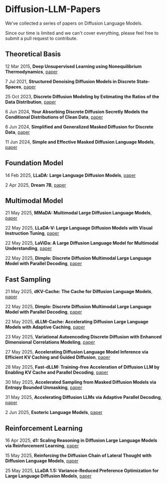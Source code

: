 # Diffusion-LLM-Papers

We’ve collected a series of papers on Diffusion Language Models. 

Since our time is limited and we can't cover everything, please feel free to submit a pull request to contribute.


## Theoretical Basis
12 Mar 2015, **Deep Unsupervised Learning using Nonequilibrium Thermodynamics**, [paper](https://arxiv.org/abs/1503.03585)

7 Jul 2021, **Structured Denoising Diffusion Models in Discrete State-Spaces**, [paper](https://arxiv.org/abs/2107.03006)

25 Oct 2023, **Discrete Diffusion Modeling by Estimating the Ratios of the Data Distribution**, [paper](https://arxiv.org/abs/2310.16834)

6 Jun 2024, **Your Absorbing Discrete Diffusion Secretly Models the Conditional Distributions of Clean Data**, [paper](https://arxiv.org/abs/2406.03736)

6 Jun 2024, **Simplified and Generalized Masked Diffusion for Discrete Data**, [paper](https://arxiv.org/abs/2406.04329)

11 Jun 2024, **Simple and Effective Masked Diffusion Language Models**, [paper](https://arxiv.org/abs/2406.07524)



## Foundation Model
14 Feb 2025, **LLaDA: Large Language Diffusion Models**, [paper](https://arxiv.org/abs/2502.09992)

2 Apr 2025, **Dream 7B**, [paper](https://hkunlp.github.io/blog/2025/dream/)


## Multimodal Model
21 May 2025, **MMaDA: Multimodal Large Diffusion Language Models**, [paper](https://arxiv.org/abs/2505.15809)

22 May 2025, **LLaDA-V: Large Language Diffusion Models with Visual Instruction Tuning**, [paper](https://arxiv.org/abs/2505.16933)

22 May 2025, **LaViDa: A Large Diffusion Language Model for Multimodal Understanding**, [paper](https://arxiv.org/abs/2505.16839)

22 May 2025, **Dimple: Discrete Diffusion Multimodal Large Language Model with Parallel Decoding**, [paper](https://arxiv.org/abs/2505.16990)


## Fast Sampling
21 May 2025, **dKV-Cache: The Cache for Diffusion Language Models**, [paper](https://arxiv.org/abs/2505.15781)

22 May 2025, **Dimple: Discrete Diffusion Multimodal Large Language Model with Parallel Decoding**, [paper](https://arxiv.org/abs/2505.16990)

22 May 2025, **dLLM-Cache: Accelerating Diffusion Large Language Models with Adaptive Caching**, [paper](https://github.com/maomaocun/dLLM-cache?tab=readme-ov-file)

23 May 2025, **Variational Autoencoding Discrete Diffusion with Enhanced Dimensional Correlations Modeling**, [paper](https://arxiv.org/abs/2505.17384)

27 May 2025, **Accelerating Diffusion Language Model Inference via Efficient KV Caching and Guided Diffusion**, [paper](https://arxiv.org/pdf/2505.21467)

28 May 2025, **Fast-dLLM: Training-free Acceleration of Diffusion LLM by Enabling KV Cache and Parallel Decoding**, [paper](https://nvlabs.github.io/Fast-dLLM/paper/fast_dllm.pdf)

30 May 2025, **Accelerated Sampling from Masked Diffusion Models via Entropy Bounded Unmasking**, [paper](https://arxiv.org/abs/2505.24857)

31 May 2025, **Accelerating Diffusion LLMs via Adaptive Parallel Decoding**, [paper](https://arxiv.org/abs/2506.00413)

2 Jun 2025, **Esoteric Language Models**, [paper](https://arxiv.org/abs/2506.01928)


## Reinforcement Learning
16 Apr 2025, **d1: Scaling Reasoning in Diffusion Large Language Models via Reinforcement Learning**, [paper](https://arxiv.org/abs/2504.12216)

15 May 2025, **Reinforcing the Diffusion Chain of Lateral Thought with Diffusion Language Models**, [paper](https://arxiv.org/abs/2505.10446)

25 May 2025, **LLaDA 1.5: Variance-Reduced Preference Optimization for Large Language Diffusion Models**, [paper](https://arxiv.org/abs/2505.19223)

